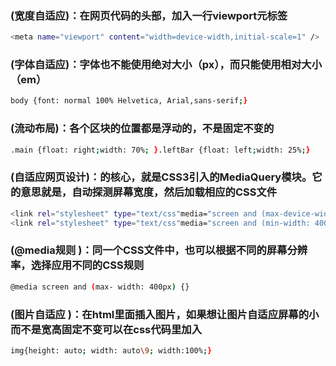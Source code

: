 ### (宽度自适应)：在网页代码的头部，加入一行viewport元标签
```Bash
<meta name="viewport" content="width=device-width,initial-scale=1" />
```
### (字体自适应)：字体也不能使用绝对大小（px），而只能使用相对大小（em）
```Bash
body {font: normal 100% Helvetica, Arial,sans-serif;}
```
### (流动布局)：各个区块的位置都是浮动的，不是固定不变的
```Bash
.main {float: right;width: 70%; }.leftBar {float: left;width: 25%;}
```
### (自适应网页设计)：的核心，就是CSS3引入的MediaQuery模块。它的意思就是，自动探测屏幕宽度，然后加载相应的CSS文件
```Bash
<link rel="stylesheet" type="text/css"media="screen and (max-device-width:400px)"href="tinyScreen.css" />
<link rel="stylesheet" type="text/css"media="screen and (min-width: 400px)and (max-device-width: 600px)"href="smallScreen.css" />
```
### (@media规则 )：同一个CSS文件中，也可以根据不同的屏幕分辨率，选择应用不同的CSS规则
```Bash
@media screen and (max- width: 400px) {}
```
### (图片自适应 )：在html里面插入图片，如果想让图片自适应屏幕的小而不是宽高固定不变可以在css代码里加入
```Bash
img{height: auto; width: auto\9; width:100%;}
```
